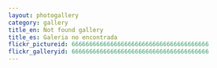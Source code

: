 ```yaml
---
layout: photogallery
category: gallery
title_en: Not found gallery
title_es: Galeria no encontrada
flickr_pictureid: 666666666666666666666666666666666666666
flickr_galleryid: 666666666666666666666666666666666666666
---
```

